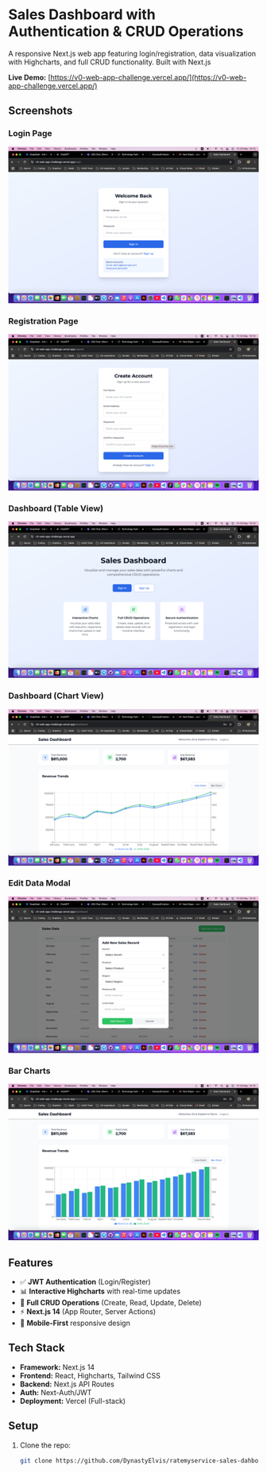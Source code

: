 # Sales Dashboard with Authentication & CRUD Operations

A responsive Next.js web app featuring login/registration, data visualization with Highcharts, and full CRUD functionality. Built with Next.js

**Live Demo:** [https://v0-web-app-challenge.vercel.app/](https://v0-web-app-challenge.vercel.app/)  

## Screenshots

### Login Page
![Login](https://github.com/DynastyElvis/ratemyservice-sales-dahboard/raw/main/public/screenshots/Screen%20Shot%202025-05-30%20at%2014.13.51.png)

### Registration Page
![Register](https://github.com/DynastyElvis/ratemyservice-sales-dahboard/raw/main/public/screenshots/Screen%20Shot%202025-05-30%20at%2014.14.02.png)

### Dashboard (Table View)
![Dashboard Table](https://github.com/DynastyElvis/ratemyservice-sales-dahboard/raw/main/public/screenshots/Screen%20Shot%202025-05-30%20at%2014.14.11.png)

### Dashboard (Chart View)
![Dashboard Chart](https://github.com/DynastyElvis/ratemyservice-sales-dahboard/raw/main/public/screenshots/Screen%20Shot%202025-05-30%20at%2014.14.42.png)

### Edit Data Modal
![Edit Data](https://github.com/DynastyElvis/ratemyservice-sales-dahboard/raw/main/public/screenshots/Screen%20Shot%202025-05-30%20at%2014.14.56.png)

### Bar Charts
![Mobile View](https://github.com/DynastyElvis/ratemyservice-sales-dahboard/raw/main/public/screenshots/Screen%20Shot%202025-05-30%20at%2014.15.05.png)

## Features
- ✅ **JWT Authentication** (Login/Register)
- 📊 **Interactive Highcharts** with real-time updates
- 🔄 **Full CRUD Operations** (Create, Read, Update, Delete)
- ⚡ **Next.js 14** (App Router, Server Actions)
- 📱 **Mobile-First** responsive design

## Tech Stack
- **Framework:** Next.js 14
- **Frontend:** React, Highcharts, Tailwind CSS
- **Backend:** Next.js API Routes
- **Auth:** Next-Auth/JWT
- **Deployment:** Vercel (Full-stack)

## Setup
1. Clone the repo:
   ```bash
   git clone https://github.com/DynastyElvis/ratemyservice-sales-dahboard.git